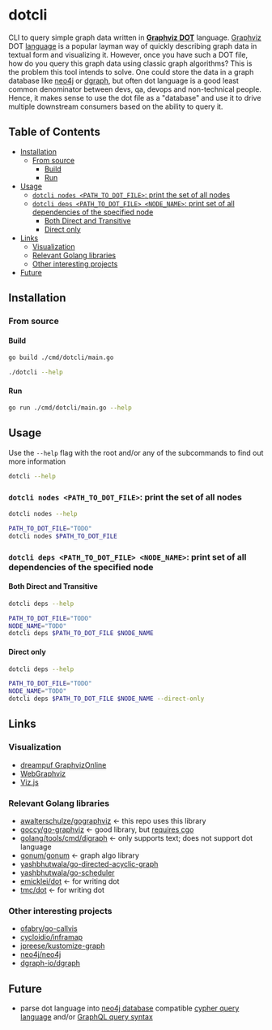 <!-- omit in toc -->
# dotcli

CLI to query simple graph data written in [**Graphviz DOT**](https://en.wikipedia.org/wiki/Graphviz) language.  [Graphviz](https://gitlab.com/graphviz/graphviz) DOT [language](https://graphviz.org/) is a popular layman way of quickly describing graph data in textual form and visualizing it.  However, once you have such a DOT file, how do you query this graph data using classic graph algorithms?  This is the problem this tool intends to solve.  One could store the data in a graph database like [neo4j](https://github.com/neo4j/neo4j) or [dgraph](https://github.com/dgraph-io/dgraph), but often dot language is a good least common denominator between devs, qa, devops and non-technical people.  Hence, it makes sense to use the dot file as a "database" and use it to drive multiple downstream consumers based on the ability to query it.

<!-- omit in toc -->
## Table of Contents

- [Installation](#installation)
  - [From source](#from-source)
    - [Build](#build)
    - [Run](#run)
- [Usage](#usage)
  - [`dotcli nodes <PATH_TO_DOT_FILE>`: print the set of all nodes](#dotcli-nodes-path_to_dot_file-print-the-set-of-all-nodes)
  - [`dotcli deps <PATH_TO_DOT_FILE> <NODE_NAME>`: print set of all dependencies of the specified node](#dotcli-deps-path_to_dot_file-node_name-print-set-of-all-dependencies-of-the-specified-node)
    - [Both Direct and Transitive](#both-direct-and-transitive)
    - [Direct only](#direct-only)
- [Links](#links)
  - [Visualization](#visualization)
  - [Relevant Golang libraries](#relevant-golang-libraries)
  - [Other interesting projects](#other-interesting-projects)
- [Future](#future)

## Installation

### From source

#### Build

```bash
go build ./cmd/dotcli/main.go

./dotcli --help
```

#### Run

```bash
go run ./cmd/dotcli/main.go --help
```

## Usage

Use the `--help` flag with the root and/or any of the subcommands to find out more information

```bash
dotcli --help
```

### `dotcli nodes <PATH_TO_DOT_FILE>`: print the set of all nodes

```bash
dotcli nodes --help

PATH_TO_DOT_FILE="TODO"
dotcli nodes $PATH_TO_DOT_FILE
```

### `dotcli deps <PATH_TO_DOT_FILE> <NODE_NAME>`: print set of all dependencies of the specified node

#### Both Direct and Transitive

```bash
dotcli deps --help

PATH_TO_DOT_FILE="TODO"
NODE_NAME="TODO"
dotcli deps $PATH_TO_DOT_FILE $NODE_NAME
```

#### Direct only

```bash
dotcli deps --help

PATH_TO_DOT_FILE="TODO"
NODE_NAME="TODO"
dotcli deps $PATH_TO_DOT_FILE $NODE_NAME --direct-only
```

## Links

### Visualization

- [dreampuf GraphvizOnline](https://dreampuf.github.io/GraphvizOnline)
- [WebGraphviz](http://www.webgraphviz.com/)
- [Viz.js](http://viz-js.com/)

### Relevant Golang libraries

- [awalterschulze/gographviz](https://github.com/awalterschulze/gographviz) <- this repo uses this library
- [goccy/go-graphviz](https://github.com/goccy/go-graphviz) <- good library, but [requires cgo](https://github.com/goccy/go-graphviz/issues/28)
- [golang/tools/cmd/digraph](https://github.com/golang/tools/blob/gopls/v0.4.4/cmd/digraph/digraph.go) <- only supports text; does not support dot language
- [gonum/gonum](https://github.com/gonum/gonum/tree/master/graph/topo) <- graph algo library
- [yashbhutwala/go-directed-acyclic-graph](https://github.com/yashbhutwala/go-directed-acyclic-graph)
- [yashbhutwala/go-scheduler](https://github.com/yashbhutwala/go-scheduler)
- [emicklei/dot](https://github.com/emicklei/dot) <- for writing dot
- [tmc/dot](https://github.com/tmc/dot) <- for writing dot

### Other interesting projects

- [ofabry/go-callvis](https://github.com/ofabry/go-callvis)
- [cycloidio/inframap](https://github.com/cycloidio/inframap)
- [jpreese/kustomize-graph](https://github.com/jpreese/kustomize-graph)
- [neo4j/neo4j](https://github.com/neo4j/neo4j)
- [dgraph-io/dgraph](https://github.com/dgraph-io/dgraph)

## Future

- parse dot language into [neo4j database](https://neo4j.com/developer/go/) compatible [cypher query language](https://neo4j.com/developer/cypher/) and/or [GraphQL query syntax](https://dgraph.io/docs/query-language/graphql-fundamentals/)
